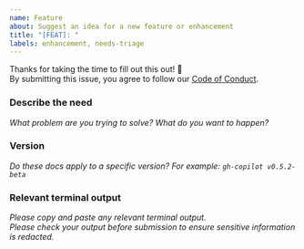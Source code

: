 ```yaml
---
name: Feature
about: Suggest an idea for a new feature or enhancement
title: "[FEAT]: "
labels: enhancement, needs-triage
---
```

Thanks for taking the time to fill out this out! :bow:<br />
By submitting this issue, you agree to follow our [Code of Conduct](CODE_OF_CONDUCT.md).

### Describe the need
_What problem are you trying to solve? What do you want to happen?_

### Version
_Do these docs apply to a specific version?_
_For example: `gh-copilot v0.5.2-beta`_

### Relevant terminal output
_Please copy and paste any relevant terminal output._<br />
_Please check your output before submission to ensure sensitive information is redacted._
